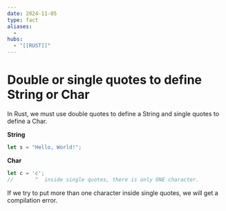 ```yaml
---
date: 2024-11-05
type: fact
aliases:
  -
hubs:
  - "[[RUST]]"
---
```


# Double or single quotes to define String or Char

In Rust, we must use double quotes to define a String and single quotes to define a Char.


**String**

```rust
let s = "Hello, World!";
```


**Char**

```rust
let c = 'c';
//       ^  inside single quotes, there is only ONE character.
```

If we try to put more than one character inside single quotes, we will get a compilation error.
